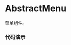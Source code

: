 # AbstractMenu

菜单组件。

### 代码演示

<AppCodebox 
  src="src/abstract-menu/demo/index" 
  title="基本用法" 
  desc="通过loadMenus属性来初始化菜单数据。" 
/>